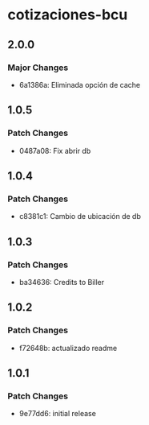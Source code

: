 # cotizaciones-bcu

## 2.0.0

### Major Changes

- 6a1386a: Eliminada opción de cache

## 1.0.5

### Patch Changes

- 0487a08: Fix abrir db

## 1.0.4

### Patch Changes

- c8381c1: Cambio de ubicación de db

## 1.0.3

### Patch Changes

- ba34636: Credits to Biller

## 1.0.2

### Patch Changes

- f72648b: actualizado readme

## 1.0.1

### Patch Changes

- 9e77dd6: initial release
